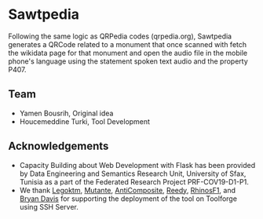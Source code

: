 # Sawtpedia
Following the same logic as QRPedia codes (qrpedia.org), Sawtpedia generates a QRCode related to a monument that once scanned with fetch the wikidata page for that monument and open the audio file in the mobile phone's language using the statement spoken text audio and the property P407.
## Team
* Yamen Bousrih, Original idea
* Houcemeddine Turki, Tool Development
## Acknowledgements
* Capacity Building about Web Development with Flask has been provided by Data Engineering and Semantics Research Unit, University of Sfax, Tunisia as a part of the Federated Research Project PRF-COV19-D1-P1.
* We thank [Legoktm](https://www.mediawiki.org/wiki/User:Legoktm), [Mutante](https://www.mediawiki.org/wiki/User:Mutante), [AntiComposite](https://en.wikipedia.org/wiki/User:AntiCompositeNumber), [Reedy](https://www.mediawiki.org/wiki/User:Reedy), [RhinosF1](https://www.mediawiki.org/wiki/User:RhinosF1), and [Bryan Davis](https://www.mediawiki.org/wiki/User:BDavis_(WMF)) for supporting the deployment of the tool on Toolforge using SSH Server.
